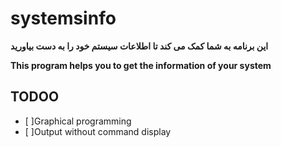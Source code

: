 
# systemsinfo

**این برنامه به شما کمک می کند تا اطلاعات سیستم خود را به دست بیاورید**

**This program helps you to get the information of your system**

## TODOO
- [ ]Graphical programming
- [ ]Output without command display

